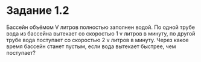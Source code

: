 # Задание 1.2
Бассейн объёмом V литров полностью заполнен водой. По одной трубе вода из бассейна вытекает со скоростью 1 v литров в минуту, по другой трубе вода поступает со скоростью 2 v литров в минуту. Через какое время бассейн станет пустым, если вода вытекает быстрее, чем поступает?
